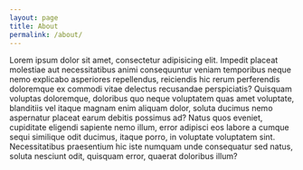 ```yaml
---
layout: page
title: About
permalink: /about/
---
```


Lorem ipsum dolor sit amet, consectetur adipisicing elit. Impedit placeat molestiae aut necessitatibus animi consequuntur veniam temporibus neque nemo explicabo asperiores repellendus, reiciendis hic rerum perferendis doloremque ex commodi vitae delectus recusandae perspiciatis? Quisquam voluptas doloremque, doloribus quo neque voluptatem quas amet voluptate, blanditiis vel itaque magnam enim aliquam dolor, soluta ducimus nemo aspernatur placeat earum debitis possimus ad? Natus quos eveniet, cupiditate eligendi sapiente nemo illum, error adipisci eos labore a cumque sequi similique odit ducimus, itaque porro, in voluptate voluptatem sint. Necessitatibus praesentium hic iste numquam unde consequatur sed natus, soluta nesciunt odit, quisquam error, quaerat doloribus illum?